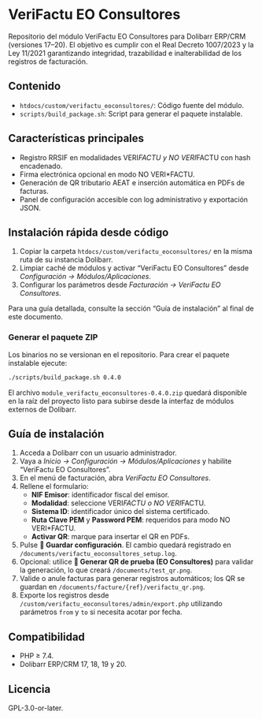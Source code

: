 # VeriFactu EO Consultores

Repositorio del módulo VeriFactu EO Consultores para Dolibarr ERP/CRM (versiones 17–20). El objetivo es cumplir con el Real Decreto 1007/2023 y la Ley 11/2021 garantizando integridad, trazabilidad e inalterabilidad de los registros de facturación.

## Contenido

- `htdocs/custom/verifactu_eoconsultores/`: Código fuente del módulo.
- `scripts/build_package.sh`: Script para generar el paquete instalable.

## Características principales

- Registro RRSIF en modalidades VERI*FACTU y NO VERI*FACTU con hash encadenado.
- Firma electrónica opcional en modo NO VERI*FACTU.
- Generación de QR tributario AEAT e inserción automática en PDFs de facturas.
- Panel de configuración accesible con log administrativo y exportación JSON.

## Instalación rápida desde código

1. Copiar la carpeta `htdocs/custom/verifactu_eoconsultores/` en la misma ruta de su instancia Dolibarr.
2. Limpiar caché de módulos y activar “VeriFactu EO Consultores” desde *Configuración → Módulos/Aplicaciones*.
3. Configurar los parámetros desde *Facturación → VeriFactu EO Consultores*.

Para una guía detallada, consulte la sección “Guía de instalación” al final de este documento.

### Generar el paquete ZIP

Los binarios no se versionan en el repositorio. Para crear el paquete instalable ejecute:

```bash
./scripts/build_package.sh 0.4.0
```

El archivo `module_verifactu_eoconsultores-0.4.0.zip` quedará disponible en la raíz del proyecto listo para subirse desde la interfaz de módulos externos de Dolibarr.

## Guía de instalación

1. Acceda a Dolibarr con un usuario administrador.
2. Vaya a *Inicio → Configuración → Módulos/Aplicaciones* y habilite “VeriFactu EO Consultores”.
3. En el menú de facturación, abra *VeriFactu EO Consultores*.
4. Rellene el formulario:
   - **NIF Emisor**: identificador fiscal del emisor.
   - **Modalidad**: seleccione VERI*FACTU o NO VERI*FACTU.
   - **Sistema ID**: identificador único del sistema certificado.
   - **Ruta Clave PEM** y **Password PEM**: requeridos para modo NO VERI*FACTU.
   - **Activar QR**: marque para insertar el QR en PDFs.
5. Pulse **💾 Guardar configuración**. El cambio quedará registrado en `/documents/verifactu_eoconsultores_setup.log`.
6. Opcional: utilice **🧪 Generar QR de prueba (EO Consultores)** para validar la generación, lo que creará `/documents/test_qr.png`.
7. Valide o anule facturas para generar registros automáticos; los QR se guardan en `/documents/facture/{ref}/verifactu_qr.png`.
8. Exporte los registros desde `/custom/verifactu_eoconsultores/admin/export.php` utilizando parámetros `from` y `to` si necesita acotar por fecha.

## Compatibilidad

- PHP ≥ 7.4.
- Dolibarr ERP/CRM 17, 18, 19 y 20.

## Licencia

GPL-3.0-or-later.
